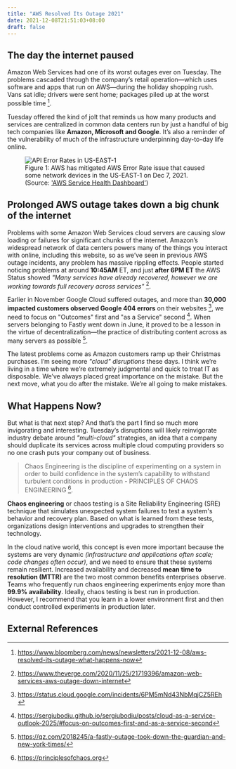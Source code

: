 ```yaml
---
title: "AWS Resolved Its Outage 2021"
date: 2021-12-08T21:51:03+08:00
draft: false
---
```


## The day the internet paused
Amazon Web Services had one of its worst outages ever on Tuesday. The problems cascaded through the company’s retail operation—which uses software and apps that run on AWS—during the holiday shopping rush. Vans sat idle; drivers were sent home; packages piled up at the worst possible time [^1].

Tuesday offered the kind of jolt that reminds us how many products and services are centralized in common data centers run by just a handful of big tech companies like **Amazon, Microsoft and Google**. It’s also a reminder of the vulnerability of much of the infrastructure underpinning day-to-day life online. 

<figure>
  <img src="../images/aws-resolved-its-outage-2021.png" alt="API Error Rates in US-EAST-1">
  <figcaption>Figure 1: AWS has mitigated AWS Error Rate issue that caused some network devices in the US-EAST-1 on Dec 7, 2021. (Source: <a href="https://status.aws.amazon.com">'AWS Service Health Dashboard'</a>)</figcaption>
</figure>

## Prolonged AWS outage takes down a big chunk of the internet
Problems with some Amazon Web Services cloud servers are causing slow loading or failures for significant chunks of the internet. Amazon’s widespread network of data centers powers many of the things you interact with online, including this website, so as we’ve seen in previous AWS outage incidents, any problem has massive rippling effects. People started noticing problems at around **10:45AM** ET, and just **after 6PM ET** the AWS Status showed _"Many services have already recovered, however we are working towards full recovery across services"_ [^2].

Earlier in November Google Cloud suffered outages, and more than **30,000 impacted customers observed Google 404 errors** on their websites [^3], we need to focus on "Outcomes" first and "as a Service" second [^4]. When servers belonging to Fastly went down in June, it proved to be a lesson in the virtue of decentralization—the practice of distributing content across as many servers as possible [^5]. 

The latest problems come as Amazon customers ramp up their Christmas purchases. I’m seeing more _"cloud" disruptions_ these days. I think we’re living in a time where we’re extremely judgmental and quick to treat IT as disposable. We’ve always placed great importance on the mistake. But the next move, what you do after the mistake. We’re all going to make mistakes.

## What Happens Now? 
But what is that next step? And that’s the part I find so much more invigorating and interesting. Tuesday’s disruptions will likely reinvigorate industry debate around _"multi-cloud"_ strategies, an idea that a company should duplicate its services across multiple cloud computing providers so no one crash puts your company out of business.

> Chaos Engineering is the discipline of experimenting on a system in order to build confidence in the system’s capability to withstand turbulent conditions in production - PRINCIPLES OF CHAOS ENGINEERING [^6].

**Chaos engineering** or chaos testing is a Site Reliability Engineering (SRE) technique that simulates unexpected system failures to test a system's behavior and recovery plan. Based on what is learned from these tests, organizations design interventions and upgrades to strengthen their technology.

In the cloud native world, this concept is even more important because the systems are very dynamic _(infrastructure and applications often scale; code changes often occur)_, and we need to ensure that these systems remain resilient. Increased availability and decreased **mean time to resolution (MTTR)** are the two most common benefits enterprises observe. Teams who frequently run chaos engineering experiments enjoy more than **99.9% availability**. Ideally, chaos testing is best run in production. However, I recommend that you learn in a lower environment first and then conduct controlled experiments in production later. 

## External References
[^1]: https://www.bloomberg.com/news/newsletters/2021-12-08/aws-resolved-its-outage-what-happens-now
[^2]: https://www.theverge.com/2020/11/25/21719396/amazon-web-services-aws-outage-down-internet
[^3]: https://status.cloud.google.com/incidents/6PM5mNd43NbMqjCZ5REh
[^4]: https://sergiubodiu.github.io/sergiubodiu/posts/cloud-as-a-service-outlook-2025/#focus-on-outcomes-first-and-as-a-service-second 
[^5]: https://qz.com/2018245/a-fastly-outage-took-down-the-guardian-and-new-york-times/
[^6]: https://principlesofchaos.org
